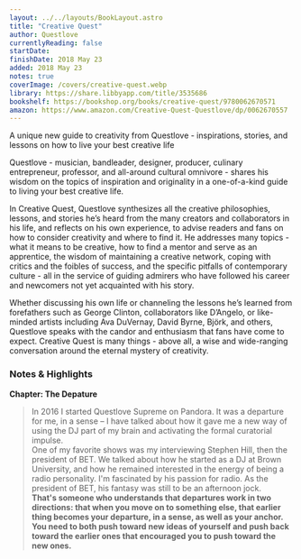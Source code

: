 ```yaml
---
layout: ../../layouts/BookLayout.astro
title: "Creative Quest"
author: Questlove
currentlyReading: false
startDate:
finishDate: 2018 May 23
added: 2018 May 23
notes: true
coverImage: /covers/creative-quest.webp
library: https://share.libbyapp.com/title/3535686
bookshelf: https://bookshop.org/books/creative-quest/9780062670571
amazon: https://www.amazon.com/Creative-Quest-Questlove/dp/0062670557
---
```


A unique new guide to creativity from Questlove - inspirations, stories, and lessons on how to live your best creative life

Questlove - musician, bandleader, designer, producer, culinary entrepreneur, professor, and all-around cultural omnivore - shares his wisdom on the topics of inspiration and originality in a one-of-a-kind guide to living your best creative life.

In Creative Quest, Questlove synthesizes all the creative philosophies, lessons, and stories he’s heard from the many creators and collaborators in his life, and reflects on his own experience, to advise readers and fans on how to consider creativity and where to find it. He addresses many topics - what it means to be creative, how to find a mentor and serve as an apprentice, the wisdom of maintaining a creative network, coping with critics and the foibles of success, and the specific pitfalls of contemporary culture - all in the service of guiding admirers who have followed his career and newcomers not yet acquainted with his story.

Whether discussing his own life or channeling the lessons he’s learned from forefathers such as George Clinton, collaborators like D’Angelo, or like-minded artists including Ava DuVernay, David Byrne, Björk, and others, Questlove speaks with the candor and enthusiasm that fans have come to expect. Creative Quest is many things - above all, a wise and wide-ranging conversation around the eternal mystery of creativity.

### Notes & Highlights
**Chapter: The Depature**
> In 2016 I started Questlove Supreme on Pandora. It was a departure for me, in a sense – I have talked about how it gave me a new way of using the DJ part of my brain and activating the formal curatorial impulse.  
> One of my favorite shows was my interviewing Stephen Hill, then the president of BET. We talked about how he started as a DJ at Brown University, and how he remained interested in the energy of being a radio personality. I'm fascinated by his passion for radio. As the president of BET, his fantasy was still to be an afternoon jock.  
> **That's someone who understands that departures work in two directions: that when you move on to something else, that earlier thing becomes your departure, in a sense, as well as your anchor. You need to both push toward new ideas of yourself and push back toward the earlier ones that encouraged you to push toward the new ones.**
